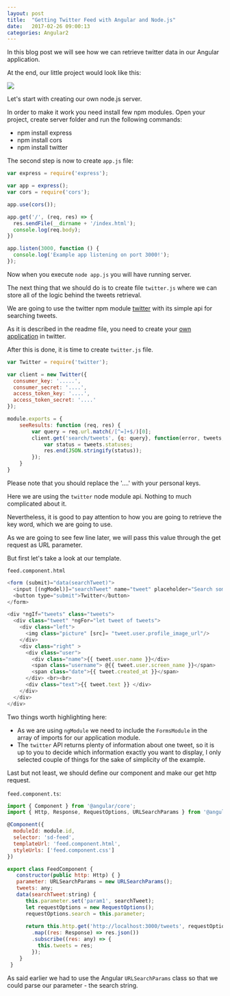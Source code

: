 ```yaml
---
layout: post
title:  "Getting Twitter Feed with Angular and Node.js"
date:   2017-02-26 09:00:13
categories: Angular2
---
```


In this blog post we will see how we can retrieve twitter data in our Angular application.

At the end, our little project would look like this:

<img src="{{ site.baseurl }}/images/twitter-feed.gif">

Let's start with creating our own node.js server.

In order to make it work you need install few npm modules. Open your project, create server folder and run the following commands:

* npm install express
* npm install cors
* npm install twitter

The second step is now to create  `app.js` file:

```javascript
var express = require('express');

var app = express();
var cors = require('cors');

app.use(cors());

app.get('/', (req, res) => {
  res.sendFile(__dirname + '/index.html');
  console.log(req.body);
})

app.listen(3000, function () {
  console.log('Example app listening on port 3000!');
});
```

Now when you execute `node app.js` you will have running server.

The next thing that we should do is to create file `twitter.js` where we can store all of the logic behind the tweets retrieval.

We are going to use the twitter npm module [twitter](https://www.npmjs.com/package/twitter) with its simple api for searching tweets.

As it is described in the readme file, you need to create your [own application](https://apps.twitter.com/) in twitter.

After this is done, it is time to create `twitter.js` file.

```javascript
var Twitter = require('twitter');

var client = new Twitter({
  consumer_key: '.....',
  consumer_secret: '....',
  access_token_key: '....',
  access_token_secret: '....'
});

module.exports = {
    seeResults: function (req, res) {
        var query = req.url.match(/[^=]+$/)[0];
        client.get('search/tweets', {q: query}, function(error, tweets, response) {
            var status = tweets.statuses;
            res.end(JSON.stringify(status));   
        });
    }
}
```
Please note that you should replace the '....' with your personal keys.

Here we are using the `twitter` node module api. Nothing to much complicated about it.

Nevertheless, it is good to pay attention to how you are going to retrieve the key word, which we are going to use.

As we are going to see few line later, we will pass this value through the get request as URL parameter.

But first let's take a look at our template.

`feed.component.html`

```javascript
<form (submit)="data(searchTweet)">
  <input [(ngModel)]="searchTweet" name="tweet" placeholder="Search something" autocomplete="off">
  <button type="submit">Twitter</button>
</form>

<div *ngIf="tweets" class="tweets">
  <div class="tweet" *ngFor="let tweet of tweets">
    <div class="left">
      <img class="picture" [src]= "tweet.user.profile_image_url"/>
    </div>
    <div class="right" >
      <div class="user">
        <div class="name">{{ tweet.user.name }}</div>
        <span class="username"> @{{ tweet.user.screen_name }}</span>
        <span class="date">{{ tweet.created_at }}</span>
      </div> <br><br>
      <div class="text">{{ tweet.text }} </div>
    </div>
  </div>
</div>
```

Two things worth highlighting here:

* As we are using `ngModule` we need to include the `FormsModule` in the array of imports for our application module.
* The `twitter` API returns plenty of information about one tweet, so it is up to you to decide which information exactly you want to display, I only selected couple of things for the sake of simplicity of the example.

Last but not least, we should define our component and make our get http request.

`feed.component.ts`:

```javascript
import { Component } from '@angular/core';
import { Http, Response, RequestOptions, URLSearchParams } from '@angular/http';

@Component({
  moduleId: module.id,
  selector: 'sd-feed',
  templateUrl: 'feed.component.html',
  styleUrls: ['feed.component.css']
})

export class FeedComponent {
   constructor(public http: Http) { }
   parameter: URLSearchParams = new URLSearchParams();
   tweets: any;
   data(searchTweet:string) {
      this.parameter.set('param1', searchTweet);
      let requestOptions = new RequestOptions();
      requestOptions.search = this.parameter;
      
      return this.http.get('http://localhost:3000/tweets', requestOptions)
        .map((res: Response) => res.json())
        .subscribe((res: any) => {
          this.tweets = res;
        });
    }
 }
```

As said earlier we had to use the Angular `URLSearchParams` class so that we could parse our parameter - the search string.
